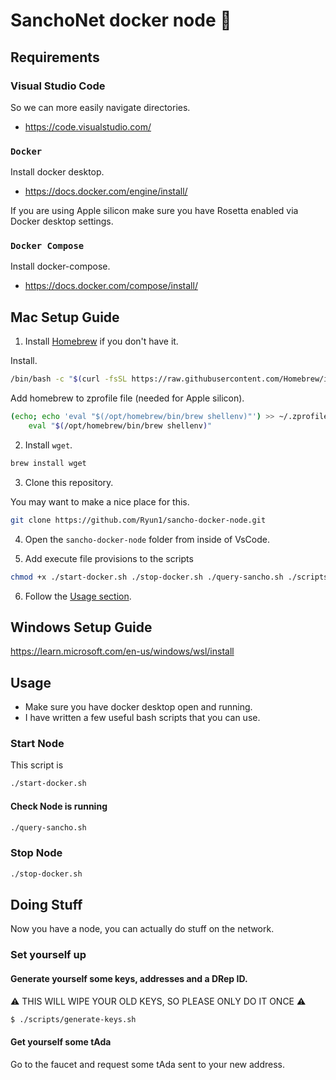 
# SanchoNet docker node 🤠

## Requirements

### Visual Studio Code

So we can more easily navigate directories.
- https://code.visualstudio.com/

### `Docker`

Install docker desktop.
- https://docs.docker.com/engine/install/

If you are using Apple silicon make sure you have Rosetta enabled via Docker desktop settings.

### `Docker Compose`

Install docker-compose.
- https://docs.docker.com/compose/install/

## Mac Setup Guide

1. Install [Homebrew](https://brew.sh/) if you don't have it.

Install.
```zsh
/bin/bash -c "$(curl -fsSL https://raw.githubusercontent.com/Homebrew/install/HEAD/install.sh)"
```

Add homebrew to zprofile file (needed for Apple silicon).
```zsh
(echo; echo 'eval "$(/opt/homebrew/bin/brew shellenv)"') >> ~/.zprofile
    eval "$(/opt/homebrew/bin/brew shellenv)"
```

2. Install `wget`.

```zsh
brew install wget
```

3. Clone this repository.

You may want to make a nice place for this.
```zsh
git clone https://github.com/Ryun1/sancho-docker-node.git
```

4. Open the `sancho-docker-node` folder from inside of VsCode.

5. Add execute file provisions to the scripts
```zsh
chmod +x ./start-docker.sh ./stop-docker.sh ./query-sancho.sh ./scripts/*
```

6. Follow the [Usage section](#usage).

## Windows Setup Guide

https://learn.microsoft.com/en-us/windows/wsl/install


## Usage
- Make sure you have docker desktop open and running.
- I have written a few useful bash scripts that you can use.

### Start Node

This script is 

```bash
./start-docker.sh
```

#### Check Node is running

```bash
./query-sancho.sh
```

### Stop Node
```bash
./stop-docker.sh
```

## Doing Stuff

Now you have a node, you can actually do stuff on the network.

### Set yourself up

#### Generate yourself some keys, addresses and a DRep ID.

⚠️ THIS WILL WIPE YOUR OLD KEYS, SO PLEASE ONLY DO IT ONCE ⚠️

```bash
$ ./scripts/generate-keys.sh
```

#### Get yourself some tAda

Go to the faucet and request some tAda sent to your new address.

